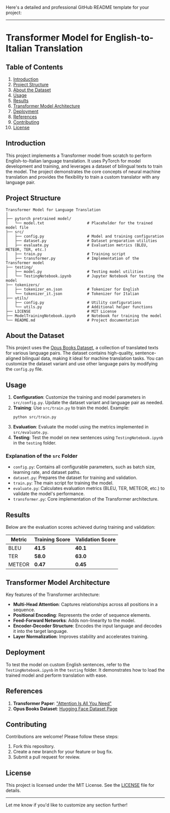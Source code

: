 Here's a detailed and professional GitHub README template for your project:

---

# Transformer Model for English-to-Italian Translation

## Table of Contents
1. [Introduction](#introduction)
2. [Project Structure](#project-structure)
3. [About the Dataset](#about-the-dataset)
4. [Usage](#usage)
5. [Results](#results)
6. [Transformer Model Architecture](#transformer-model-architecture)
7. [Deployment](#deployment)
8. [References](#references)
9. [Contributing](#contributing)
10. [License](#license)

## Introduction
This project implements a Transformer model from scratch to perform English-to-Italian language translation. It uses PyTorch for model development and training, and leverages a dataset of bilingual texts to train the model. The project demonstrates the core concepts of neural machine translation and provides the flexibility to train a custom translator with any language pair.

## Project Structure
```plaintext
Transformer Model for Language Translation
│
├── pytorch pretrained model/
│   └── model.txt                   # Placeholder for the trained model file
├── src/
│   ├── config.py                   # Model and training configuration
│   ├── dataset.py                  # Dataset preparation utilities
│   ├── evaluate.py                 # Evaluation metrics (BLEU, METEOR, TER, etc.)
│   ├── train.py                    # Training script
│   ├── transformer.py              # Implementation of the Transformer model
├── testing/
│   ├── model.py                    # Testing model utilities
│   └── TestingNotebook.ipynb       # Jupyter Notebook for testing the model
├── tokenizers/
│   ├── tokenizer_en.json           # Tokenizer for English
│   └── tokenizer_it.json           # Tokenizer for Italian
├── utils/
│   ├── config.py                   # Utility configurations
│   └── utils.py                    # Additional helper functions
├── LICENSE                         # MIT License
├── ModelTrainingNotebook.ipynb     # Notebook for training the model
└── README.md                       # Project documentation
```

## About the Dataset
This project uses the [Opus Books Dataset](https://huggingface.co/datasets/Helsinki-NLP/opus_books), a collection of translated texts for various language pairs. The dataset contains high-quality, sentence-aligned bilingual data, making it ideal for machine translation tasks. You can customize the dataset variant and use other language pairs by modifying the `config.py` file.

## Usage
1. **Configuration**: Customize the training and model parameters in `src/config.py`. Update the dataset variant and language pair as needed.
2. **Training**: Use `src/train.py` to train the model. Example:
   ```bash
   python src/train.py
   ```
3. **Evaluation**: Evaluate the model using the metrics implemented in `src/evaluate.py`.
4. **Testing**: Test the model on new sentences using `TestingNotebook.ipynb` in the `testing` folder.

### Explanation of the `src` Folder
- `config.py`: Contains all configurable parameters, such as batch size, learning rate, and dataset paths.
- `dataset.py`: Prepares the dataset for training and validation.
- `train.py`: The main script for training the model.
- `evaluate.py`: Calculates evaluation metrics (BLEU, TER, METEOR, etc.) to validate the model's performance.
- `transformer.py`: Core implementation of the Transformer architecture.

## Results
Below are the evaluation scores achieved during training and validation:

| Metric         | Training Score | Validation Score |
|----------------|----------------|-------------------|
| BLEU           | **41.5**       | **40.1**         |
| TER            | **58.0**       | **63.0**         |
| METEOR         | **0.47**       | **0.45**         |

## Transformer Model Architecture
Key features of the Transformer architecture:
- **Multi-Head Attention**: Captures relationships across all positions in a sequence.
- **Positional Encoding**: Represents the order of sequence elements.
- **Feed-Forward Networks**: Adds non-linearity to the model.
- **Encoder-Decoder Structure**: Encodes the input language and decodes it into the target language.
- **Layer Normalization**: Improves stability and accelerates training.

## Deployment
To test the model on custom English sentences, refer to the `TestingNotebook.ipynb` in the `testing` folder. It demonstrates how to load the trained model and perform translation with ease.

## References
1. **Transformer Paper**: ["Attention Is All You Need"](https://arxiv.org/abs/1706.03762)
2. **Opus Books Dataset**: [Hugging Face Dataset Page](https://huggingface.co/datasets/Helsinki-NLP/opus_books)

## Contributing
Contributions are welcome! Please follow these steps:
1. Fork this repository.
2. Create a new branch for your feature or bug fix.
3. Submit a pull request for review.

## License
This project is licensed under the MIT License. See the [LICENSE](LICENSE) file for details.

---

Let me know if you'd like to customize any section further!